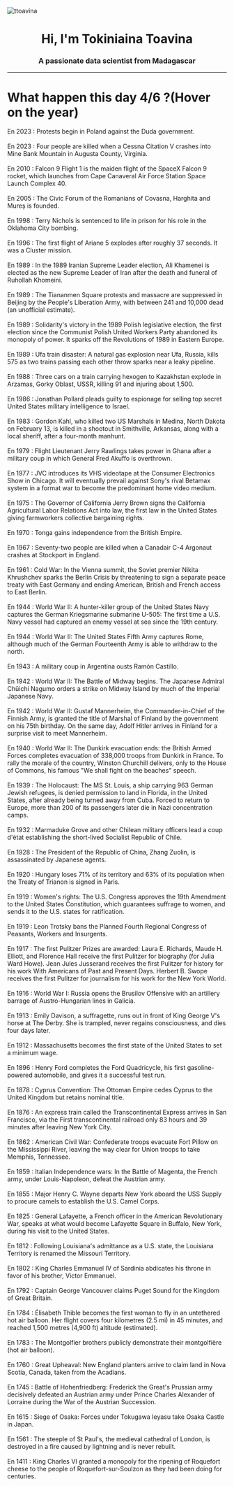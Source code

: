
<p align="left"> <img src="https://komarev.com/ghpvc/?username=ttoavina&label=Profile%20views&color=0e75b6&style=flat" alt="ttoavina" /> </p>
<h1 align="center">Hi, I'm Tokiniaina Toavina</h1>
<h3 align="center">A passionate data scientist from Madagascar</h3>
    
<hr/>
<h1> What happen this day 4/6 ?(Hover on the year)</h1>

En 2023 : Protests begin in Poland against the Duda government.
<br/><br/>
En 2023 : Four people are killed when a Cessna Citation V crashes into Mine Bank Mountain in Augusta County, Virginia.
<br/><br/>
En 2010 : Falcon 9 Flight 1 is the maiden flight of the SpaceX Falcon 9 rocket, which launches from Cape Canaveral Air Force Station Space Launch Complex 40.
<br/><br/>
En 2005 : The Civic Forum of the Romanians of Covasna, Harghita and Mureș is founded.
<br/><br/>
En 1998 : Terry Nichols is sentenced to life in prison for his role in the Oklahoma City bombing.
<br/><br/>
En 1996 : The first flight of Ariane 5 explodes after roughly 37 seconds. It was a Cluster mission.
<br/><br/>
En 1989 : In the 1989 Iranian Supreme Leader election, Ali Khamenei is elected as the new Supreme Leader of Iran after the death and funeral of Ruhollah Khomeini.
<br/><br/>
En 1989 : The Tiananmen Square protests and massacre are suppressed in Beijing by the People's Liberation Army, with between 241 and 10,000 dead (an unofficial estimate).
<br/><br/>
En 1989 : Solidarity's victory in the 1989 Polish legislative election, the first election since the Communist Polish United Workers Party abandoned its monopoly of power. It sparks off the Revolutions of 1989 in Eastern Europe.
<br/><br/>
En 1989 : Ufa train disaster: A natural gas explosion near Ufa, Russia, kills 575 as two trains passing each other throw sparks near a leaky pipeline.
<br/><br/>
En 1988 : Three cars on a train carrying hexogen to Kazakhstan explode in Arzamas, Gorky Oblast, USSR, killing 91 and injuring about 1,500.
<br/><br/>
En 1986 : Jonathan Pollard pleads guilty to espionage for selling top secret United States military intelligence to Israel.
<br/><br/>
En 1983 : Gordon Kahl, who killed two US Marshals in Medina, North Dakota on February 13, is killed in a shootout in Smithville, Arkansas, along with a local sheriff, after a four-month manhunt.
<br/><br/>
En 1979 : Flight Lieutenant Jerry Rawlings takes power in Ghana after a military coup in which General Fred Akuffo is overthrown.
<br/><br/>
En 1977 : JVC introduces its VHS videotape at the Consumer Electronics Show in Chicago. It will eventually prevail against Sony's rival Betamax system in a format war to become the predominant home video medium.
<br/><br/>
En 1975 : The Governor of California Jerry Brown signs the California Agricultural Labor Relations Act into law, the first law in the United States giving farmworkers collective bargaining rights.
<br/><br/>
En 1970 : Tonga gains independence from the British Empire.
<br/><br/>
En 1967 : Seventy-two people are killed when a Canadair C-4 Argonaut crashes at Stockport in England.
<br/><br/>
En 1961 : Cold War: In the Vienna summit, the Soviet premier Nikita Khrushchev sparks the Berlin Crisis by threatening to sign a separate peace treaty with East Germany and ending American, British and French access to East Berlin.
<br/><br/>
En 1944 : World War II: A hunter-killer group of the United States Navy captures the German Kriegsmarine submarine U-505: The first time a U.S. Navy vessel had captured an enemy vessel at sea since the 19th century.
<br/><br/>
En 1944 : World War II: The United States Fifth Army captures Rome, although much of the German Fourteenth Army is able to withdraw to the north.
<br/><br/>
En 1943 : A military coup in Argentina ousts Ramón Castillo.
<br/><br/>
En 1942 : World War II: The Battle of Midway begins. The Japanese Admiral Chūichi Nagumo orders a strike on Midway Island by much of the Imperial Japanese Navy.
<br/><br/>
En 1942 : World War II: Gustaf Mannerheim, the Commander-in-Chief of the Finnish Army, is granted the title of Marshal of Finland by the government on his 75th birthday. On the same day, Adolf Hitler arrives in Finland for a surprise visit to meet Mannerheim.
<br/><br/>
En 1940 : World War II: The Dunkirk evacuation ends: the British Armed Forces completes evacuation of 338,000 troops from Dunkirk in France. To rally the morale of the country, Winston Churchill delivers, only to the House of Commons, his famous "We shall fight on the beaches" speech.
<br/><br/>
En 1939 : The Holocaust: The MS St. Louis, a ship carrying 963 German Jewish refugees, is denied permission to land in Florida, in the United States, after already being turned away from Cuba. Forced to return to Europe, more than 200 of its passengers later die in Nazi concentration camps.
<br/><br/>
En 1932 : Marmaduke Grove and other Chilean military officers lead a coup d'état establishing the short-lived Socialist Republic of Chile.
<br/><br/>
En 1928 : The President of the Republic of China, Zhang Zuolin, is assassinated by Japanese agents.
<br/><br/>
En 1920 : Hungary loses 71% of its territory and 63% of its population when the Treaty of Trianon is signed in Paris.
<br/><br/>
En 1919 : Women's rights: The U.S. Congress approves the 19th Amendment to the United States Constitution, which guarantees suffrage to women, and sends it to the U.S. states for ratification.
<br/><br/>
En 1919 : Leon Trotsky bans the Planned Fourth Regional Congress of Peasants, Workers and Insurgents.
<br/><br/>
En 1917 : The first Pulitzer Prizes are awarded: Laura E. Richards, Maude H. Elliott, and Florence Hall receive the first Pulitzer for biography (for Julia Ward Howe). Jean Jules Jusserand receives the first Pulitzer for history for his work With Americans of Past and Present Days. Herbert B. Swope receives the first Pulitzer for journalism for his work for the New York World.
<br/><br/>
En 1916 : World War I: Russia opens the Brusilov Offensive with an artillery barrage of Austro-Hungarian lines in Galicia.
<br/><br/>
En 1913 : Emily Davison, a suffragette, runs out in front of King George V's horse at The Derby. She is trampled, never regains consciousness, and dies four days later.
<br/><br/>
En 1912 : Massachusetts becomes the first state of the United States to set a minimum wage.
<br/><br/>
En 1896 : Henry Ford completes the Ford Quadricycle, his first gasoline-powered automobile, and gives it a successful test run.
<br/><br/>
En 1878 : Cyprus Convention: The Ottoman Empire cedes Cyprus to the United Kingdom but retains nominal title.
<br/><br/>
En 1876 : An express train called the Transcontinental Express arrives in San Francisco, via the First transcontinental railroad only 83 hours and 39 minutes after leaving New York City.
<br/><br/>
En 1862 : American Civil War: Confederate troops evacuate Fort Pillow on the Mississippi River, leaving the way clear for Union troops to take Memphis, Tennessee.
<br/><br/>
En 1859 : Italian Independence wars: In the Battle of Magenta, the French army, under Louis-Napoleon, defeat the Austrian army.
<br/><br/>
En 1855 : Major Henry C. Wayne departs New York aboard the USS Supply to procure camels to establish the U.S. Camel Corps.
<br/><br/>
En 1825 : General Lafayette, a French officer in the American Revolutionary War, speaks at what would become Lafayette Square in Buffalo, New York, during his visit to the United States.
<br/><br/>
En 1812 : Following Louisiana's admittance as a U.S. state, the Louisiana Territory is renamed the Missouri Territory.
<br/><br/>
En 1802 : King Charles Emmanuel IV of Sardinia abdicates his throne in favor of his brother, Victor Emmanuel.
<br/><br/>
En 1792 : Captain George Vancouver claims Puget Sound for the Kingdom of Great Britain.
<br/><br/>
En 1784 : Élisabeth Thible becomes the first woman to fly in an untethered hot air balloon. Her flight covers four kilometres (2.5 mi) in 45 minutes, and reached 1,500 metres (4,900 ft) altitude (estimated).
<br/><br/>
En 1783 : The Montgolfier brothers publicly demonstrate their montgolfière (hot air balloon).
<br/><br/>
En 1760 : Great Upheaval: New England planters arrive to claim land in Nova Scotia, Canada, taken from the Acadians.
<br/><br/>
En 1745 : Battle of Hohenfriedberg: Frederick the Great's Prussian army decisively defeated an Austrian army under Prince Charles Alexander of Lorraine during the War of the Austrian Succession.
<br/><br/>
En 1615 : Siege of Osaka: Forces under Tokugawa Ieyasu take Osaka Castle in Japan.
<br/><br/>
En 1561 : The steeple of St Paul's, the medieval cathedral of London, is destroyed in a fire caused by lightning and is never rebuilt.
<br/><br/>
En 1411 : King Charles VI granted a monopoly for the ripening of Roquefort cheese to the people of Roquefort-sur-Soulzon as they had been doing for centuries.
<br/><br/>
